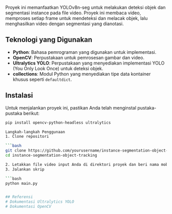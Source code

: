 Proyek ini memanfaatkan YOLOv8n-seg untuk melakukan deteksi objek dan segmentasi instance pada file video. Proyek ini membaca video, memproses setiap frame untuk mendeteksi dan melacak objek, lalu menghasilkan video dengan segmentasi yang dianotasi.

## Teknologi yang Digunakan

- **Python**: Bahasa pemrograman yang digunakan untuk implementasi.
- **OpenCV**: Perpustakaan untuk pemrosesan gambar dan video.
- **Ultralytics YOLO**: Perpustakaan yang menyediakan implementasi YOLO (You Only Look Once) untuk deteksi objek.
- **collections**: Modul Python yang menyediakan tipe data kontainer khusus seperti `defaultdict`.

## Instalasi

Untuk menjalankan proyek ini, pastikan Anda telah menginstal pustaka-pustaka berikut:

```bash
pip install opencv-python-headless ultralytics

Langkah-langkah Penggunaan
1. Clone repositori

```bash
git clone https://github.com/yourusername/instance-segmentation-object-tracking.git
cd instance-segmentation-object-tracking

2. Letakkan file video input Anda di direktori proyek dan beri nama mobil.mp4 atau ubah skrip untuk menggunakan file video yang Anda inginkan.
3. Jalankan skrip

```bash
python main.py


## Referensi
# Dokumentasi Ultralytics YOLO
# Dokumentasi OpenCV
